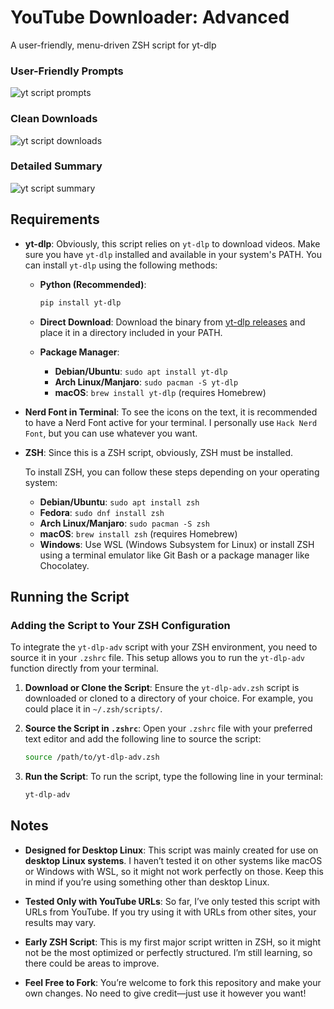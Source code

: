 # YouTube Downloader: Advanced
A user-friendly, menu-driven ZSH script for yt-dlp

### User-Friendly Prompts
![yt script prompts](https://github.com/AstroLightz/yt-dlp-adv/assets/35205155/cd4bc52f-ddd4-45bc-b911-9d1a553ea16d)

### Clean Downloads
![yt script downloads](https://github.com/AstroLightz/yt-dlp-adv/assets/35205155/0a5a58b0-9544-4388-bbaa-7ebb3354e0ff)

### Detailed Summary
![yt script summary](https://github.com/AstroLightz/yt-dlp-adv/assets/35205155/ffe52207-367b-4111-a3ac-36da93bfba36)

## Requirements
- **yt-dlp**: Obviously, this script relies on `yt-dlp` to download videos. Make sure you have `yt-dlp` installed and available in your system's PATH. You can install `yt-dlp` using the following methods:

  - **Python (Recommended)**: 
    ```bash
    pip install yt-dlp
    ```
  
  - **Direct Download**: 
    Download the binary from [yt-dlp releases](https://github.com/yt-dlp/yt-dlp/releases) and place it in a directory included in your PATH.
  
  - **Package Manager**:
    - **Debian/Ubuntu**: `sudo apt install yt-dlp`
    - **Arch Linux/Manjaro**: `sudo pacman -S yt-dlp`
    - **macOS**: `brew install yt-dlp` (requires Homebrew)

- **Nerd Font in Terminal**: To see the icons on the text, it is recommended to have a Nerd Font active for your terminal. I personally use `Hack Nerd Font`, but you can use whatever you want.

- **ZSH**: Since this is a ZSH script, obviously, ZSH must be installed.

  To install ZSH, you can follow these steps depending on your operating system:

  - **Debian/Ubuntu**: `sudo apt install zsh`
  - **Fedora**: `sudo dnf install zsh`
  - **Arch Linux/Manjaro**: `sudo pacman -S zsh`
  - **macOS**: `brew install zsh` (requires Homebrew)
  - **Windows**: Use WSL (Windows Subsystem for Linux) or install ZSH using a terminal emulator like Git Bash or a package manager like Chocolatey.

## Running the Script

### Adding the Script to Your ZSH Configuration
To integrate the `yt-dlp-adv` script with your ZSH environment, you need to source it in your `.zshrc` file. This setup allows you to run the `yt-dlp-adv` function directly from your terminal.

1. **Download or Clone the Script**:
   Ensure the `yt-dlp-adv.zsh` script is downloaded or cloned to a directory of your choice. For example, you could place it in `~/.zsh/scripts/`.

2. **Source the Script in `.zshrc`**:
   Open your `.zshrc` file with your preferred text editor and add the following line to source the script:
   ```bash
   source /path/to/yt-dlp-adv.zsh
   ```


3. **Run the Script**: To run the script, type the following line in your terminal:
   ```bash
   yt-dlp-adv
   ```

## Notes

- **Designed for Desktop Linux**: This script was mainly created for use on **desktop Linux systems**. I haven’t tested it on other systems like macOS or Windows with WSL, so it might not work perfectly on those. Keep this in mind if you’re using something other than desktop Linux.

- **Tested Only with YouTube URLs**: So far, I’ve only tested this script with URLs from YouTube. If you try using it with URLs from other sites, your results may vary. 

- **Early ZSH Script**: This is my first major script written in ZSH, so it might not be the most optimized or perfectly structured. I’m still learning, so there could be areas to improve.

- **Feel Free to Fork**: You’re welcome to fork this repository and make your own changes. No need to give credit—just use it however you want!
